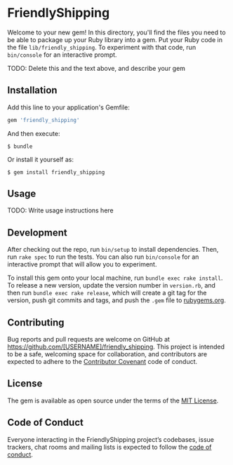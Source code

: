 # FriendlyShipping

Welcome to your new gem! In this directory, you'll find the files you need to be able to package up your Ruby library into a gem. Put your Ruby code in the file `lib/friendly_shipping`. To experiment with that code, run `bin/console` for an interactive prompt.

TODO: Delete this and the text above, and describe your gem

## Installation

Add this line to your application's Gemfile:

```ruby
gem 'friendly_shipping'
```

And then execute:

    $ bundle

Or install it yourself as:

    $ gem install friendly_shipping

## Usage

TODO: Write usage instructions here

## Development

After checking out the repo, run `bin/setup` to install dependencies. Then, run `rake spec` to run the tests. You can also run `bin/console` for an interactive prompt that will allow you to experiment.

To install this gem onto your local machine, run `bundle exec rake install`. To release a new version, update the version number in `version.rb`, and then run `bundle exec rake release`, which will create a git tag for the version, push git commits and tags, and push the `.gem` file to [rubygems.org](https://rubygems.org).

## Contributing

Bug reports and pull requests are welcome on GitHub at https://github.com/[USERNAME]/friendly_shipping. This project is intended to be a safe, welcoming space for collaboration, and contributors are expected to adhere to the [Contributor Covenant](http://contributor-covenant.org) code of conduct.

## License

The gem is available as open source under the terms of the [MIT License](https://opensource.org/licenses/MIT).

## Code of Conduct

Everyone interacting in the FriendlyShipping project’s codebases, issue trackers, chat rooms and mailing lists is expected to follow the [code of conduct](https://github.com/[USERNAME]/friendly_shipping/blob/master/CODE_OF_CONDUCT.md).

